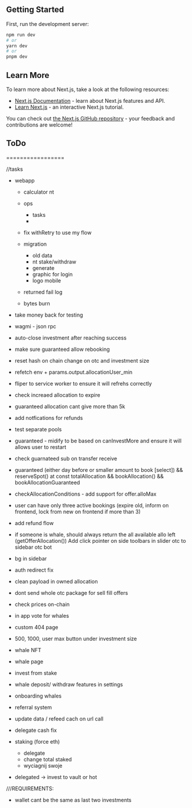 ## Getting Started

First, run the development server:

```bash
npm run dev
# or
yarn dev
# or
pnpm dev
```

## Learn More

To learn more about Next.js, take a look at the following resources:

- [Next.js Documentation](https://nextjs.org/docs) - learn about Next.js features and API.
- [Learn Next.js](https://nextjs.org/learn) - an interactive Next.js tutorial.

You can check out [the Next.js GitHub repository](https://github.com/vercel/next.js/) - your feedback and contributions are welcome!


## ToDo
=================

//tasks
- webapp
  - calculator nt
  - ops
    - tasks
    - 


  - fix withRetry to use my flow
  - migration
    - old data
    - nt stake/withdraw
    - generate
    - graphic for login
    - logo mobile
  - returned fail log
  - bytes burn
- take money back for testing
- wagmi - json rpc
- auto-close investment after reaching success
- make sure guaranteed allow rebooking
- reset hash on chain change on otc and investment size

- refetch env + params.output.allocationUser_min
- fliper to service worker to ensure it will refrehs correctly
- check increaed allocation to expire
- guaranteed allocation cant give more than 5k
- add notfications for refunds
- test separate pools
- guaranteed - midify to be based on canInvestMore and ensure it will allows user to restart 
- check guarnateed sub on transfer receive
- guaranteed (either day before or smaller amount to book [select]) && reserveSpot() at  const totalAllocation && bookAllocation()  && bookAllocationGuaranteed
- checkAllocationConditions - add support for offer.alloMax
- user can have only three active bookings (expire old, inform on frontend, lock from new on frontend if more than 3)
- add refund flow
- if someone is whale, should always return the all available allo left (getOfferAllocation())
  Add click pointer on side toolbars in slider
  otc to sidebar
  otc bot

- bg in sidebar
- auth redirect fix
- clean payload in owned allocation
- dont send whole otc package for sell fill offers
- check prices on-chain
- in app vote for whales
- custom 404 page
- 500, 1000, user max button under investment size

- whale NFT
- whale page
- invest from stake
- whale deposit/ withdraw features in settings
- onboarding whales
- referral system
- update data / refeed cach on url call

- delegate cash fix
- staking (force eth)
  - delegate
  - change total staked
  - wyciagnij swoje
- delegated -> invest to vault or hot

///REQUIREMENTS:
- wallet cant be the same as last two investments
